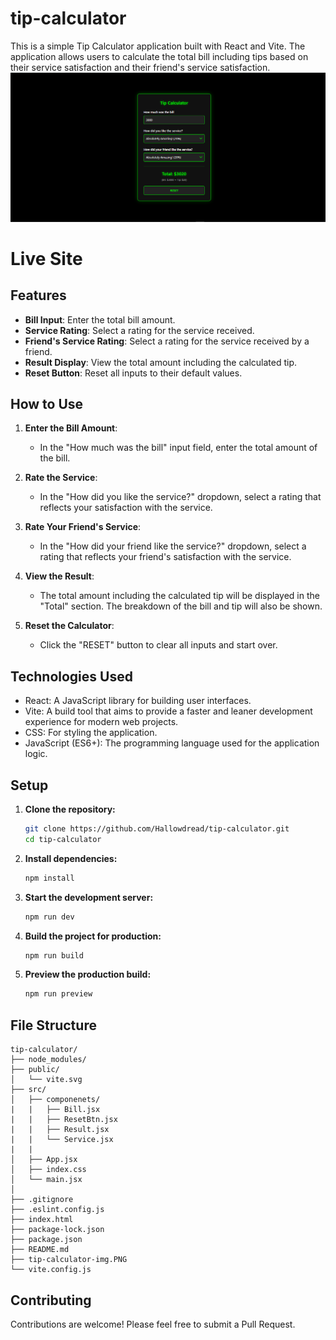 # tip-calculator

This is a simple Tip Calculator application built with React and Vite. The application allows users to calculate the total bill including tips based on their service satisfaction and their friend's service satisfaction.
![Tip Calculator](tip-calculator-img.PNG)

# Live Site

## Features

- **Bill Input**: Enter the total bill amount.
- **Service Rating**: Select a rating for the service received.
- **Friend's Service Rating**: Select a rating for the service received by a friend.
- **Result Display**: View the total amount including the calculated tip.
- **Reset Button**: Reset all inputs to their default values.

## How to Use

1. **Enter the Bill Amount**:

   - In the "How much was the bill" input field, enter the total amount of the bill.

2. **Rate the Service**:

   - In the "How did you like the service?" dropdown, select a rating that reflects your satisfaction with the service.

3. **Rate Your Friend's Service**:

   - In the "How did your friend like the service?" dropdown, select a rating that reflects your friend's satisfaction with the service.

4. **View the Result**:

   - The total amount including the calculated tip will be displayed in the "Total" section. The breakdown of the bill and tip will also be shown.

5. **Reset the Calculator**:
   - Click the "RESET" button to clear all inputs and start over.

## Technologies Used

- React: A JavaScript library for building user interfaces.
- Vite: A build tool that aims to provide a faster and leaner development experience for modern web projects.
- CSS: For styling the application.
- JavaScript (ES6+): The programming language used for the application logic.

## Setup

1. **Clone the repository:**

   ```bash
   git clone https://github.com/Hallowdread/tip-calculator.git
   cd tip-calculator
   ```

2. **Install dependencies:**

   ```bash
   npm install
   ```

3. **Start the development server:**

   ```bash
   npm run dev
   ```

4. **Build the project for production:**

   ```bash
   npm run build
   ```

5. **Preview the production build:**
   ```bash
   npm run preview
   ```

## File Structure

```arduino
tip-calculator/
├── node_modules/
├── public/
│   └── vite.svg
├── src/
│   ├── componenets/
|   |   ├── Bill.jsx
|   |   ├── ResetBtn.jsx
|   |   ├── Result.jsx
|   |   └── Service.jsx
|   |
│   ├── App.jsx
│   ├── index.css
│   └── main.jsx
│
├── .gitignore
├── .eslint.config.js
├── index.html
├── package-lock.json
├── package.json
├── README.md
├── tip-calculator-img.PNG
└── vite.config.js
```

## Contributing

Contributions are welcome! Please feel free to submit a Pull Request.
